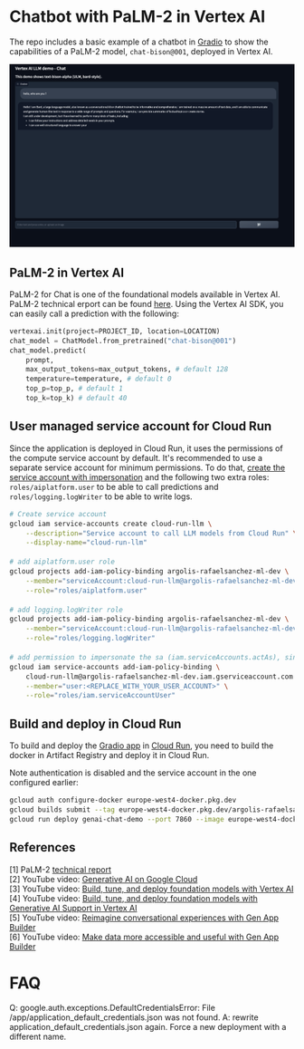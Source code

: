 # Chatbot with PaLM-2 in Vertex AI

The repo includes a basic example of a chatbot in [Gradio](https://gradio.app/) to show the capabilities of a PaLM-2 model, `chat-bison@001`, deployed in Vertex AI.

![LLM Chat demo](images/chat-demo.png)

## PaLM-2 in Vertex AI

PaLM-2 for Chat is one of the foundational models available in Vertex AI. PaLM-2 technical erport can be found [here](https://ai.google/static/documents/palm2techreport.pdf). Using the Vertex AI SDK, you can easily call a prediction with the following:

```py
vertexai.init(project=PROJECT_ID, location=LOCATION)
chat_model = ChatModel.from_pretrained("chat-bison@001")
chat_model.predict(
    prompt,
    max_output_tokens=max_output_tokens, # default 128
    temperature=temperature, # default 0
    top_p=top_p, # default 1
    top_k=top_k) # default 40
```


## User managed service account for Cloud Run

Since the application is deployed in Cloud Run, it uses the permissions of the compute service account by default. It's recommended to use a separate service account for minimum permissions. To do that, [create the service account with impersonation](https://cloud.google.com/run/docs/securing/service-identity) and the following two extra roles: `roles/aiplatform.user` to be able to call predictions and `roles/logging.logWriter` to be able to write logs.

```sh
# Create service account
gcloud iam service-accounts create cloud-run-llm \
    --description="Service account to call LLM models from Cloud Run" \
    --display-name="cloud-run-llm"

# add aiplatform.user role
gcloud projects add-iam-policy-binding argolis-rafaelsanchez-ml-dev \
    --member="serviceAccount:cloud-run-llm@argolis-rafaelsanchez-ml-dev.iam.gserviceaccount.com" \
    --role="roles/aiplatform.user"

# add logging.logWriter role
gcloud projects add-iam-policy-binding argolis-rafaelsanchez-ml-dev \
    --member="serviceAccount:cloud-run-llm@argolis-rafaelsanchez-ml-dev.iam.gserviceaccount.com" \
    --role="roles/logging.logWriter"

# add permission to impersonate the sa (iam.serviceAccounts.actAs), since this is a user-namaged sa
gcloud iam service-accounts add-iam-policy-binding \
    cloud-run-llm@argolis-rafaelsanchez-ml-dev.iam.gserviceaccount.com \
    --member="user:<REPLACE_WITH_YOUR_USER_ACCOUNT>" \
    --role="roles/iam.serviceAccountUser"
```


## Build and deploy in Cloud Run

To build and deploy the [Gradio app](https://gradio.app/) in [Cloud Run](https://cloud.google.com/run/docs/quickstarts/deploy-container), you need to build the docker in Artifact Registry and deploy it in Cloud Run.

Note authentication is disabled and the service account in the one configured earlier:

```sh
gcloud auth configure-docker europe-west4-docker.pkg.dev
gcloud builds submit --tag europe-west4-docker.pkg.dev/argolis-rafaelsanchez-ml-dev/ml-pipelines-repo/genai-chat-demo
gcloud run deploy genai-chat-demo --port 7860 --image europe-west4-docker.pkg.dev/argolis-rafaelsanchez-ml-dev/ml-pipelines-repo/genai-chat-demo --service-account=cloud-run-llm@argolis-rafaelsanchez-ml-dev.iam.gserviceaccount.com --allow-unauthenticated --region=europe-west4 --platform=managed  --project=argolis-rafaelsanchez-ml-dev
```


## References

[1] PaLM-2 [technical report](https://ai.google/static/documents/palm2techreport.pdf)     
[2] YouTube video: [Generative AI on Google Cloud](https://youtu.be/Q1zF9pF6flw)      
[3] YouTube video: [Build, tune, and deploy foundation models with Vertex AI](https://youtu.be/yg2yHIKQ7oM)     
[4] YouTube video: [Build, tune, and deploy foundation models with Generative AI Support in Vertex AI](https://www.youtube.com/watch?v=-2rQ_AcQMF8)      
[5] YouTube video: [Reimagine conversational experiences with Gen App Builder](https://www.youtube.com/watch?v=0vM5UWC5crs)      
[6] YouTube video: [Make data more accessible and useful with Gen App Builder](https://www.youtube.com/watch?v=kOmG83wGfTs)     


# FAQ
Q: google.auth.exceptions.DefaultCredentialsError: File /app/application_default_credentials.json was not found.
A: rewrite application_default_credentials.json again. Force a new deployment with a different name.
